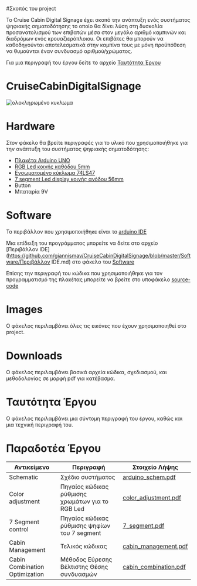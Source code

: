 #Σκοπός του project

Το Cruise Cabin Digital Signage έχει σκοπό την ανάπτυξη ενός συστήματος ψηφιακής σηματοδότησης το οποίο θα δίνει λύση στη δυσκολία προσανατολισμού των επιβατών μέσα στον μεγάλο αριθμό καμπινών και διαδρόμων ενός κρουαζιερόπλοιου. Οι επιβάτες θα μπορούν να καθοδηγούνται αποτελεσματικά στην καμπίνα τους με μόνη προϋπόθεση να θυμούνται έναν συνδυασμό αριθμού/χρώματος.

Για μια περιγραφή του έργου δείτε το αρχείο [Ταυτότητα Έργου](https://github.com/giannismav/CruiseCabinDigitalSignage/blob/master/%CE%A4%CE%B1%CF%85%CF%84%CF%8C%CF%84%CE%B7%CF%84%CE%B1%20%CE%88%CF%81%CE%B3%CE%BF%CF%85/%CE%A4%CE%B1%CF%85%CF%84%CF%8C%CF%84%CE%B7%CF%84%CE%B1%20%CE%88%CF%81%CE%B3%CE%BF%CF%85.md)

# CruiseCabinDigitalSignage

![ολοκληρωμένο κυκλωμα]( https://raw.githubusercontent.com/giannismav/CruiseCabinDigitalSignage/master/Images/arduino_circuit.jpg)


# Hardware

Στον φάκελο θα βρείτε περιγραφές για το υλικό που χρησιμοποιήθηκε για την ανάπτυξη του συστήματος ψηφιακής σηματοδότησης:

- [Πλακέτα Arduino UNO](https://github.com/giannismav/CruiseCabinDigitalSignage/blob/master/Hardware/ArduinoUNO.md)
- [RGB Led κοινής καθόδου 5mm](https://github.com/giannismav/CruiseCabinDigitalSignage/blob/master/Hardware/RGB%20Led.md)
- [Ενσωματομένο κύκλωμα 74LS47](https://github.com/giannismav/CruiseCabinDigitalSignage/blob/master/Hardware/IC%2074LS47.md)
- [7 segment Led display κοινής ανόδου 56mm](https://github.com/giannismav/CruiseCabinDigitalSignage/blob/master/Hardware/7segment.md)
- Button
- Μπαταρία 9V

# Software

Το περιβάλλον που χρησιμοποιήθηκε είναι το [arduino IDE](https://www.arduino.cc/en/Guide/Environment)

Μια επίδειξη του προγράμματος μπορείτε να δείτε στο αρχείο [Περιβάλλον IDE](https://github.com/giannismav/CruiseCabinDigitalSignage/blob/master/Software/Περιβάλλον IDE.md) στο φάκελο του [Software](https://github.com/giannismav/CruiseCabinDigitalSignage/tree/master/Software)

Επίσης την περιγραφή του κώδικα που χρησιμοποιήθηκε για τον προγραμματισμό της πλακέτας μπορείτε να βρείτε στο υποφάκελο [source-code](https://github.com/giannismav/CruiseCabinDigitalSignage/tree/master/Software/Source-Code)

# Images

Ο φάκελος περιλαμβάνει όλες τις εικόνες που έχουν χρησιμοποιηθεί στο project.

# Downloads

Ο φάκελος περιλαμβάνει βασικά αρχεία κώδικα, σχεδιασμού, και μεθοδολογίας σε μορφή pdf για κατέβασμα.

# Ταυτότητα Έργου

Ο φάκελος περιλαμβάνει μια σύντομη περιγραφή του έργου, καθώς και μια τεχνική περιγραφή του.

# Παραδοτέα Έργου

Αντικείμενο      |Περιγραφή        |     Στοιχείο Λήψης|
-----------------|-----------------|-------------------|
Schematic        |Σχέδιο συστήματος| [arduino_schem.pdf](https://github.com/giannismav/CruiseCabinDigitalSignage/raw/master/Downloads/arduino_schem.pdf) |
Color adjustment |Πηγαίος κώδικας ρύθμισης χρωμάτων για το RGB Led      |[color_adjustment.pdf](https://github.com/giannismav/CruiseCabinDigitalSignage/raw/master/Downloads/color_adjustment.pdf)
7 Segment control| Πηγαίος κώδικας ρύθμισης ψηφίων του 7 segment| [7_segment.pdf](https://github.com/giannismav/CruiseCabinDigitalSignage/raw/master/Downloads/7_segment.pdf)
Cabin Management| Τελικός κώδικας| [cabin_management.pdf](https://github.com/giannismav/CruiseCabinDigitalSignage/raw/master/Downloads/cabin_management.pdf)
|Cabin Combination Optimization| Μέθοδος Εύρεσης Βέλτιστης Θέσης συνδυασμών| [cabin_combination.pdf](https://github.com/giannismav/CruiseCabinDigitalSignage/raw/master/Downloads/cabin_combination.pdf)|
